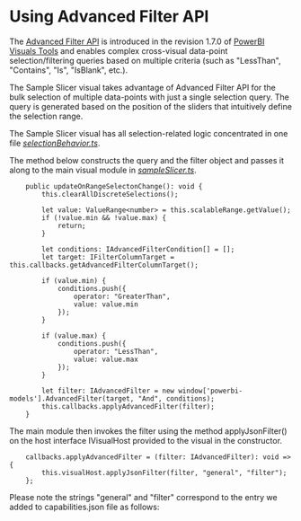# Using Advanced Filter API 

The [Advanced Filter API](https://github.com/Microsoft/powerbi-models) is introduced in the revision 1.7.0 of [PowerBI Visuals Tools](https://github.com/Microsoft/PowerBI-visuals-tools) and enables complex cross-visual data-point selection/filtering queries based on multiple criteria (such as "LessThan", "Contains", "Is", "IsBlank", etc.). 

The Sample Slicer visual takes advantage of Advanced Filter API for the bulk selection of multiple data-points with just a single selection query. The query is generated based on the position of the sliders that intuitively define the selection range. 

The Sample Slicer visual has all selection-related logic concentrated in one file [*selectionBehavior.ts*](/src/selectionBehavior.ts).

The method below constructs the query and the filter object and passes it along to the main visual module in [*sampleSlicer.ts*](/src/sampleSlicer.ts).

```
    public updateOnRangeSelectonChange(): void {
        this.clearAllDiscreteSelections();

        let value: ValueRange<number> = this.scalableRange.getValue();
        if (!value.min && !value.max) {
            return;
        }

        let conditions: IAdvancedFilterCondition[] = [];
        let target: IFilterColumnTarget = this.callbacks.getAdvancedFilterColumnTarget();

        if (value.min) {
            conditions.push({
                operator: "GreaterThan",
                value: value.min
            });
        }

        if (value.max) {
            conditions.push({
                operator: "LessThan",
                value: value.max
            });
        }

        let filter: IAdvancedFilter = new window['powerbi-models'].AdvancedFilter(target, "And", conditions);
        this.callbacks.applyAdvancedFilter(filter);
    }
```

The main module then invokes the filter using the method applyJsonFilter() on the host interface IVisualHost provided to the visual in the constructor.  
```
    callbacks.applyAdvancedFilter = (filter: IAdvancedFilter): void => {
        this.visualHost.applyJsonFilter(filter, "general", "filter");
    };
```

Please note the strings "general" and "filter" correspond to the entry we added to capabilities.json file as follows: 



